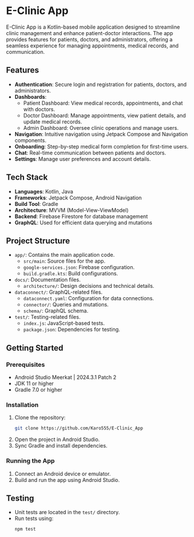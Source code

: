 # E-Clinic App

E-Clinic App is a Kotlin-based mobile application designed to streamline clinic management and enhance patient-doctor interactions. The app provides features for patients, doctors, and administrators, offering a seamless experience for managing appointments, medical records, and communication.

## Features

- **Authentication**: Secure login and registration for patients, doctors, and administrators.
- **Dashboards**:
    - Patient Dashboard: View medical records, appointments, and chat with doctors.
    - Doctor Dashboard: Manage appointments, view patient details, and update medical records.
    - Admin Dashboard: Oversee clinic operations and manage users.
- **Navigation**: Intuitive navigation using Jetpack Compose and Navigation components.
- **Onboarding**: Step-by-step medical form completion for first-time users.
- **Chat**: Real-time communication between patients and doctors.
- **Settings**: Manage user preferences and account details.

## Tech Stack

- **Languages**: Kotlin, Java
- **Frameworks**: Jetpack Compose, Android Navigation
- **Build Tool**: Gradle
- **Architecture**: MVVM (Model-View-ViewModel)
- **Backend**: Firebase Firestore for database management
- **GraphQL**: Used for efficient data querying and mutations

## Project Structure

- `app/`: Contains the main application code.
    - `src/main`: Source files for the app.
    - `google-services.json`: Firebase configuration.
    - `build.gradle.kts`: Build configurations.
- `docs/`: Documentation files.
    - `architecture/`: Design decisions and technical details.
- `dataconnect/`: GraphQL-related files.
    - `dataconnect.yaml`: Configuration for data connections.
    - `connector/`: Queries and mutations.
    - `schema/`: GraphQL schema.
- `test/`: Testing-related files.
    - `index.js`: JavaScript-based tests.
    - `package.json`: Dependencies for testing.

## Getting Started

### Prerequisites

- Android Studio Meerkat | 2024.3.1 Patch 2
- JDK 11 or higher
- Gradle 7.0 or higher

### Installation

1. Clone the repository:
    ```bash
    git clone https://github.com/Karo555/E-Clinic_App
    ```
2. Open the project in Android Studio.
3. Sync Gradle and install dependencies.

### Running the App

1. Connect an Android device or emulator.
2. Build and run the app using Android Studio.

## Testing

- Unit tests are located in the `test/` directory.
- Run tests using:
    ```bash
    npm test
    ```